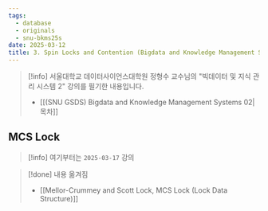 ```yaml
---
tags:
  - database
  - originals
  - snu-bkms25s
date: 2025-03-12
title: 3. Spin Locks and Contention (Bigdata and Knowledge Management Systems 2, SNU GSDS)
---
```

> [!info] 서울대학교 데이터사이언스대학원 정형수 교수님의 "빅데이터 및 지식 관리 시스템 2" 강의를 필기한 내용입니다.
> - [[(SNU GSDS) Bigdata and Knowledge Management Systems 02|목차]]

## MCS Lock

> [!info] 여기부터는 `2025-03-17` 강의

> [!done] 내용 옮겨짐
> - [[Mellor-Crummey and Scott Lock, MCS Lock (Lock Data Structure)]]